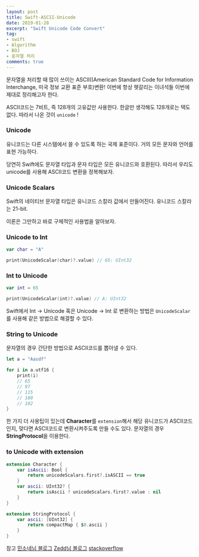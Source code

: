 ```yaml
---
layout: post
title: Swift-ASCII-Unicode
date: 2019-01-28
excerpt: "Swift Unicode Code Convert"
tag:
- swift
- Algorithm
- BOJ
- 문자열 처리
comments: true
---
```


문자열을 처리할 때 많이 쓰이는 ASCII((American Standard Code for Information Interchange, 미국 정보 교환 표준 부호)변환! 이번에 항상 헷갈리는 이녀석들 이번에 제대로 정리해고자 한다.

ASCII코드는 7비트, 즉 128개의 고유값만 사용한다. 한글만 생각해도 128개로는 택도 없다. 따라서 나온 것이 `unicode` ! 

### Unicode

유니코드는 다른 시스템에서 쓸 수 있도록 하는 국제 표준이다. 거의 모든 문자와 언어를 표현 가능하다. 

당연히 Swift에도 문자열 타입과 문자 타입은 모든 유니코드와 호환된다. 따라서 우리도 unicode를 사용해 ASCII코드 변환을 정복해보자.


### Unicode Scalars

Swift의 네이티브 문자열 타입은 유니코드 스칼라 값에서 만들어진다. 유니코드 스칼라는 21-bit.

이론은 그만하고 바로 구체적인 사용법을 알아보자.

### Unicode to Int

~~~swift
var char = "A"

print(UnicodeScalar(char)?.value) // 65: UInt32
~~~

### Int to Unicode

~~~swift
var int = 65

print(UnicodeScalar(int)?.value) // A: UInt32
~~~

Swift에서 Int -> Unicode 혹은 Unicode -> Int 로 변환하는 방법은 `UnicodeScalar`를 사용해 같은 방법으로 해결할 수 있다.

### String to Unicode

문자열의 경우 간단한 방법으로 ASCII코드를 뽑아낼 수 있다.

~~~swift
let a = "Aasdf"

for i in a.utf16 {
    print(i) 
    // 65
    // 97
    // 115
    // 100
    // 102
}
~~~

한 가지 더 사용팁이 있는데 **Character**를 `extension`해서 해당 유니코드가 ASCII코드인지, 맞다면 ASCII코드로 변환시켜주도록 만들 수도 있다. 문자열의 경우 **StringProtocol**을 이용한다.

### to Unicode with extension
~~~ swift
extension Character {
    var isAscii: Bool {
        return unicodeScalars.first?.isASCII == true
    }
    var ascii: UInt32? {
        return isAscii ? unicodeScalars.first?.value : nil
    }
}
~~~
~~~ swift 
extension StringProtocol {
    var ascii: [UInt32] {
        return compactMap { $0.ascii }
    }
}
~~~

참고
[민소네님 블로그](http://minsone.github.io/mac/ios/swift-string-and-characters-summary)
[Zedd님 블로그](https://zeddios.tistory.com/340)
[stackoverflow](https://stackoverflow.com/questions/29835242/whats-the-simplest-way-to-convert-from-a-single-character-string-to-an-ascii-va)
